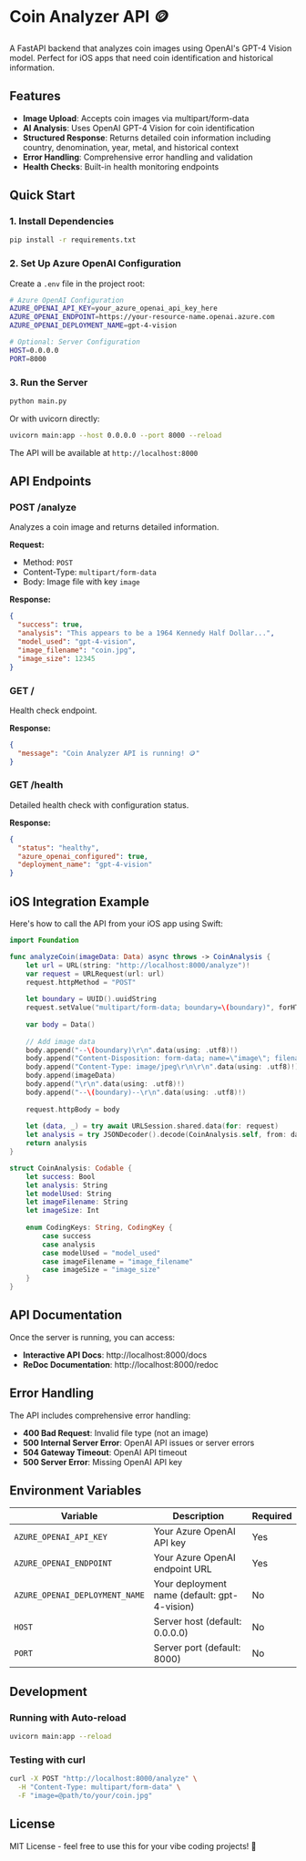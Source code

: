 # Coin Analyzer API 🪙

A FastAPI backend that analyzes coin images using OpenAI's GPT-4 Vision model. Perfect for iOS apps that need coin identification and historical information.

## Features

- **Image Upload**: Accepts coin images via multipart/form-data
- **AI Analysis**: Uses OpenAI GPT-4 Vision for coin identification
- **Structured Response**: Returns detailed coin information including country, denomination, year, metal, and historical context
- **Error Handling**: Comprehensive error handling and validation
- **Health Checks**: Built-in health monitoring endpoints

## Quick Start

### 1. Install Dependencies

```bash
pip install -r requirements.txt
```

### 2. Set Up Azure OpenAI Configuration

Create a `.env` file in the project root:

```bash
# Azure OpenAI Configuration
AZURE_OPENAI_API_KEY=your_azure_openai_api_key_here
AZURE_OPENAI_ENDPOINT=https://your-resource-name.openai.azure.com
AZURE_OPENAI_DEPLOYMENT_NAME=gpt-4-vision

# Optional: Server Configuration
HOST=0.0.0.0
PORT=8000
```

### 3. Run the Server

```bash
python main.py
```

Or with uvicorn directly:

```bash
uvicorn main:app --host 0.0.0.0 --port 8000 --reload
```

The API will be available at `http://localhost:8000`

## API Endpoints

### POST /analyze

Analyzes a coin image and returns detailed information.

**Request:**
- Method: `POST`
- Content-Type: `multipart/form-data`
- Body: Image file with key `image`

**Response:**
```json
{
  "success": true,
  "analysis": "This appears to be a 1964 Kennedy Half Dollar...",
  "model_used": "gpt-4-vision",
  "image_filename": "coin.jpg",
  "image_size": 12345
}
```

### GET /

Health check endpoint.

**Response:**
```json
{
  "message": "Coin Analyzer API is running! 🪙"
}
```

### GET /health

Detailed health check with configuration status.

**Response:**
```json
{
  "status": "healthy",
  "azure_openai_configured": true,
  "deployment_name": "gpt-4-vision"
}
```

## iOS Integration Example

Here's how to call the API from your iOS app using Swift:

```swift
import Foundation

func analyzeCoin(imageData: Data) async throws -> CoinAnalysis {
    let url = URL(string: "http://localhost:8000/analyze")!
    var request = URLRequest(url: url)
    request.httpMethod = "POST"
    
    let boundary = UUID().uuidString
    request.setValue("multipart/form-data; boundary=\(boundary)", forHTTPHeaderField: "Content-Type")
    
    var body = Data()
    
    // Add image data
    body.append("--\(boundary)\r\n".data(using: .utf8)!)
    body.append("Content-Disposition: form-data; name=\"image\"; filename=\"coin.jpg\"\r\n".data(using: .utf8)!)
    body.append("Content-Type: image/jpeg\r\n\r\n".data(using: .utf8)!)
    body.append(imageData)
    body.append("\r\n".data(using: .utf8)!)
    body.append("--\(boundary)--\r\n".data(using: .utf8)!)
    
    request.httpBody = body
    
    let (data, _) = try await URLSession.shared.data(for: request)
    let analysis = try JSONDecoder().decode(CoinAnalysis.self, from: data)
    return analysis
}

struct CoinAnalysis: Codable {
    let success: Bool
    let analysis: String
    let modelUsed: String
    let imageFilename: String
    let imageSize: Int
    
    enum CodingKeys: String, CodingKey {
        case success
        case analysis
        case modelUsed = "model_used"
        case imageFilename = "image_filename"
        case imageSize = "image_size"
    }
}
```

## API Documentation

Once the server is running, you can access:

- **Interactive API Docs**: http://localhost:8000/docs
- **ReDoc Documentation**: http://localhost:8000/redoc

## Error Handling

The API includes comprehensive error handling:

- **400 Bad Request**: Invalid file type (not an image)
- **500 Internal Server Error**: OpenAI API issues or server errors
- **504 Gateway Timeout**: OpenAI API timeout
- **500 Server Error**: Missing OpenAI API key

## Environment Variables

| Variable | Description | Required |
|----------|-------------|----------|
| `AZURE_OPENAI_API_KEY` | Your Azure OpenAI API key | Yes |
| `AZURE_OPENAI_ENDPOINT` | Your Azure OpenAI endpoint URL | Yes |
| `AZURE_OPENAI_DEPLOYMENT_NAME` | Your deployment name (default: gpt-4-vision) | No |
| `HOST` | Server host (default: 0.0.0.0) | No |
| `PORT` | Server port (default: 8000) | No |

## Development

### Running with Auto-reload

```bash
uvicorn main:app --reload
```

### Testing with curl

```bash
curl -X POST "http://localhost:8000/analyze" \
  -H "Content-Type: multipart/form-data" \
  -F "image=@path/to/your/coin.jpg"
```

## License

MIT License - feel free to use this for your vibe coding projects! 🚀 